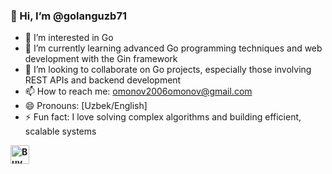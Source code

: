 ### 👋 Hi, I’m @golanguzb71

- 👀 I’m interested in Go
- 🌱 I’m currently learning advanced Go programming techniques and web development with the Gin framework
- 💞️ I’m looking to collaborate on Go projects, especially those involving REST APIs and backend development
- 📫 How to reach me: omonov2006omonov@gmail.com
- 😄 Pronouns: [Uzbek/English]
- ⚡ Fun fact: I love solving complex algorithms and building efficient, scalable systems

**[<img src="https://upload.wikimedia.org/wikipedia/commons/4/44/BMW.svg" alt="Buy Me a Coffee" width="30" height="30">](https://www.buymeacoffee.com/omonovabdulaziz)**
